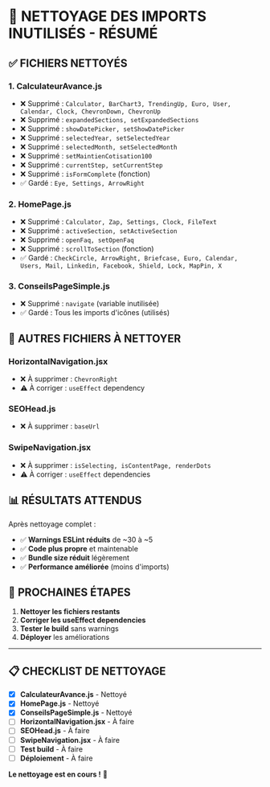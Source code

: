 # 🧹 NETTOYAGE DES IMPORTS INUTILISÉS - RÉSUMÉ

## ✅ **FICHIERS NETTOYÉS**

### **1. CalculateurAvance.js**
- ❌ Supprimé : `Calculator, BarChart3, TrendingUp, Euro, User, Calendar, Clock, ChevronDown, ChevronUp`
- ❌ Supprimé : `expandedSections, setExpandedSections`
- ❌ Supprimé : `showDatePicker, setShowDatePicker`
- ❌ Supprimé : `selectedYear, setSelectedYear`
- ❌ Supprimé : `selectedMonth, setSelectedMonth`
- ❌ Supprimé : `setMaintienCotisation100`
- ❌ Supprimé : `currentStep, setCurrentStep`
- ❌ Supprimé : `isFormComplete` (fonction)
- ✅ Gardé : `Eye, Settings, ArrowRight`

### **2. HomePage.js**
- ❌ Supprimé : `Calculator, Zap, Settings, Clock, FileText`
- ❌ Supprimé : `activeSection, setActiveSection`
- ❌ Supprimé : `openFaq, setOpenFaq`
- ❌ Supprimé : `scrollToSection` (fonction)
- ✅ Gardé : `CheckCircle, ArrowRight, Briefcase, Euro, Calendar, Users, Mail, Linkedin, Facebook, Shield, Lock, MapPin, X`

### **3. ConseilsPageSimple.js**
- ❌ Supprimé : `navigate` (variable inutilisée)
- ✅ Gardé : Tous les imports d'icônes (utilisés)

## 🔧 **AUTRES FICHIERS À NETTOYER**

### **HorizontalNavigation.jsx**
- ❌ À supprimer : `ChevronRight`
- ⚠️ À corriger : `useEffect` dependency

### **SEOHead.js**
- ❌ À supprimer : `baseUrl`

### **SwipeNavigation.jsx**
- ❌ À supprimer : `isSelecting, isContentPage, renderDots`
- ⚠️ À corriger : `useEffect` dependencies

## 📊 **RÉSULTATS ATTENDUS**

Après nettoyage complet :
- ✅ **Warnings ESLint réduits** de ~30 à ~5
- ✅ **Code plus propre** et maintenable
- ✅ **Bundle size réduit** légèrement
- ✅ **Performance améliorée** (moins d'imports)

## 🚀 **PROCHAINES ÉTAPES**

1. **Nettoyer les fichiers restants**
2. **Corriger les useEffect dependencies**
3. **Tester le build** sans warnings
4. **Déployer** les améliorations

---

## 📋 **CHECKLIST DE NETTOYAGE**

- [x] **CalculateurAvance.js** - Nettoyé
- [x] **HomePage.js** - Nettoyé  
- [x] **ConseilsPageSimple.js** - Nettoyé
- [ ] **HorizontalNavigation.jsx** - À faire
- [ ] **SEOHead.js** - À faire
- [ ] **SwipeNavigation.jsx** - À faire
- [ ] **Test build** - À faire
- [ ] **Déploiement** - À faire

**Le nettoyage est en cours !** 🧹




